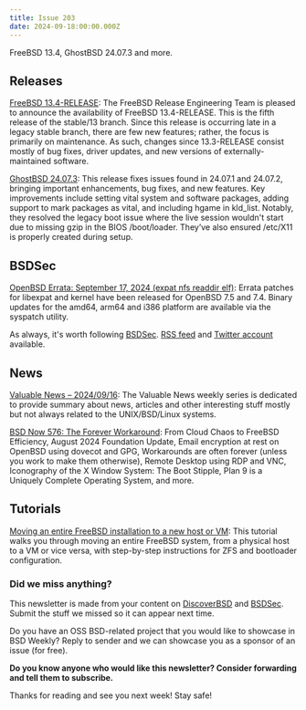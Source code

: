 ```yaml
---
title: Issue 203
date: 2024-09-18:00:00.000Z
---
```


FreeBSD 13.4, GhostBSD 24.07.3 and more.

<!-- more -->

## Releases

[FreeBSD 13.4-RELEASE](https://www.freebsd.org/news/newsflash/#2024-09-17:1?utm_source=bsdweekly): The FreeBSD Release Engineering Team is pleased to announce the availability of FreeBSD 13.4-RELEASE. This is the fifth release of the stable/13 branch. Since this release is occurring late in a legacy stable branch, there are few new features; rather, the focus is primarily on maintenance. As such, changes since 13.3-RELEASE consist mostly of bug fixes, driver updates, and new versions of externally-maintained software.

[GhostBSD 24.07.3](https://ghostbsd.org/news/GhostBSD_24.07.3_Is_Now_Available?utm_source=bsdweekly): This release fixes issues found in 24.07.1 and 24.07.2, bringing important enhancements, bug fixes, and new features. Key improvements include setting vital system and software packages, adding support to mark packages as vital, and including hgame in kld_list. Notably, they resolved the legacy boot issue where the live session wouldn't start due to missing gzip in the BIOS /boot/loader. They’ve also ensured /etc/X11 is properly created during setup.

## BSDSec

[OpenBSD Errata: September 17, 2024 (expat nfs readdir elf)](https://bsdsec.net/articles/openbsd-errata-september-17-2024-expat-nfs-readdir-elf?utm_source=bsdweekly): Errata patches for libexpat and kernel have been released for OpenBSD 7.5 and 7.4. Binary updates for the amd64, arm64 and i386 platform are available via the syspatch utility.

As always, it's worth following [BSDSec](https://bsdsec.net). [RSS feed](https://bsdsec.net/articles.atom) and [Twitter account](https://twitter.com/bsdsec) available.

## News

[Valuable News – 2024/09/16](https://vermaden.wordpress.com/2024/09/16/valuable-news-2024-09-16/?utm_source=bsdweekly): The Valuable News weekly series is dedicated to provide summary about news, articles and other interesting stuff mostly but not always related to the UNIX/BSD/Linux systems.

[BSD Now 576: The Forever Workaround](https://www.bsdnow.tv/576?utm_source=bsdweekly): From Cloud Chaos to FreeBSD Efficiency, August 2024 Foundation Update, Email encryption at rest on OpenBSD using dovecot and GPG, Workarounds are often forever (unless you work to make them otherwise), Remote Desktop using RDP and VNC, Iconography of the X Window System: The Boot Stipple, Plan 9 is a Uniquely Complete Operating System, and more.

## Tutorials

[Moving an entire FreeBSD installation to a new host or VM](https://it-notes.dragas.net/2024/09/16/moving-freebsd-installation-new-host-vm/?utm_source=bsdweekly): This tutorial walks you through moving an entire FreeBSD system, from a physical host to a VM or vice versa, with step-by-step instructions for ZFS and bootloader configuration.

### Did we miss anything?

This newsletter is made from your content on [DiscoverBSD](https://discoverbsd.com) and [BSDSec](https://bsdsec.net). Submit the stuff we missed so it can appear next time.

Do you have an OSS BSD-related project that you would like to showcase in BSD Weekly? Reply to sender and we can showcase you as a sponsor of an issue (for free).

**Do you know anyone who would like this newsletter? Consider forwarding and tell them to subscribe.**

Thanks for reading and see you next week! Stay safe!